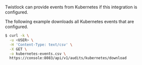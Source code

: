Twistlock can provide events from Kubernetes if this integration is configured.

The following example downloads all Kubernetes events that are configured.

```bash
$ curl -k \
  -u <USER> \
  -H 'Content-Type: text/csv' \
  -X GET \
  -o kubernetes-events.csv \
  https://console:8083/api/v1/audits/kubernetes/download
```

